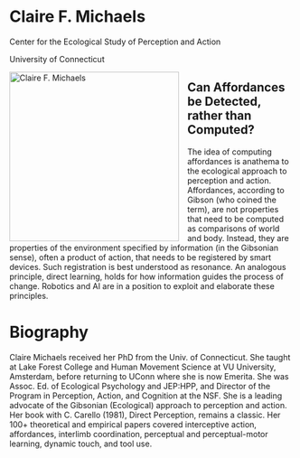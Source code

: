 # Claire F. Michaels

Center for the Ecological Study of Perception and Action

University of Connecticut

<img style="float: left;width: 300px;margin-right: 15px;margin-top: 0px;" src="https://cespa.uconn.edu/wp-content/uploads/sites/2363/2018/04/claire.jpg" alt='Claire F. Michaels' />

## Can Affordances be Detected, rather than Computed?

The idea of computing affordances is anathema to the ecological approach to perception and action. Affordances, according to Gibson (who coined the term), are not properties that need to be computed as comparisons of world and body. Instead, they are properties of the environment specified by information (in the Gibsonian sense), often a product of action, that needs to be registered by smart devices. Such registration is best understood as resonance. An analogous principle, direct learning, holds for how information guides the process of change. Robotics and AI are in a position to exploit and elaborate these principles.

# Biography

Claire Michaels received her PhD from the Univ. of Connecticut. She taught at Lake Forest College and Human Movement Science at VU University, Amsterdam, before returning to UConn where she is now Emerita. She was Assoc. Ed. of Ecological Psychology and JEP:HPP, and Director of the Program in Perception, Action, and Cognition at the NSF. She is a leading advocate of the Gibsonian (Ecological) approach to perception and action. Her book with C. Carello (1981), Direct Perception, remains a classic. Her 100+ theoretical and empirical papers covered interceptive action, affordances, interlimb coordination, perceptual and perceptual-motor learning, dynamic touch, and tool use.
